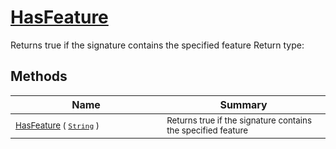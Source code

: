 # [HasFeature](./Signature-100663444.md)

Returns true if the signature contains the specified feature
Return type:
## Methods

| Name | Summary | 
| --- | --- | 
| <sub>[HasFeature](./Signature-100663444.md) ( [`String`](https://docs.microsoft.com/en-us/dotnet/api/System.String) )</sub><img width=200/>| <sub>Returns true if the signature contains the specified feature</sub>| <br>


